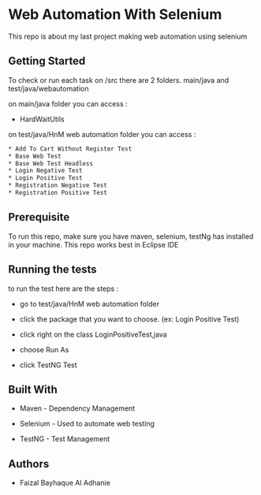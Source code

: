 # Web Automation With Selenium


This repo is about my last project making web automation using selenium

## Getting Started

To check or run each task on /src there are 2 folders. main/java and test/java/webautomation

on main/java folder you can access :

* HardWaitUtils

on test/java/HnM web automation folder you can access :
```bash
* Add To Cart Without Register Test
* Base Web Test
* Base Web Test Headless
* Login Negative Test
* Login Positive Test
* Registration Negative Test
* Registration Positive Test
```
## Prerequisite

To run this repo, make sure you have maven, selenium, testNg has installed in your machine. This repo works best in Eclipse IDE
## Running the tests
to run the test here are the steps :

* go to test/java/HnM web automation folder

* click the package that you want to choose. (ex: Login Positive Test)

* click right on the class LoginPositiveTest,java

* choose Run As

* click TestNG Test

## Built With
* Maven - Dependency Management

* Selenium - Used to automate web testing

* TestNG - Test Management

## Authors

* Faizal Bayhaque Al Adhanie


